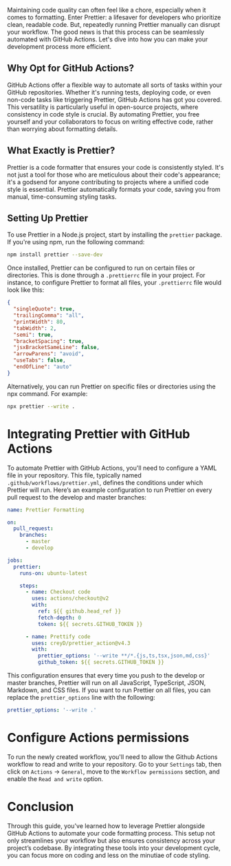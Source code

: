 Maintaining code quality can often feel like a chore, especially when it comes to formatting. Enter Prettier: a lifesaver for developers who prioritize clean, readable code. But, repeatedly running Prettier manually can disrupt your workflow. The good news is that this process can be seamlessly automated with GitHub Actions. Let's dive into how you can make your development process more efficient.

## Why Opt for GitHub Actions?

GitHub Actions offer a flexible way to automate all sorts of tasks within your GitHub repositories. Whether it's running tests, deploying code, or even non-code tasks like triggering Prettier, GitHub Actions has got you covered. This versatility is particularly useful in open-source projects, where consistency in code style is crucial. By automating Prettier, you free yourself and your collaborators to focus on writing effective code, rather than worrying about formatting details.

## What Exactly is Prettier?

Prettier is a code formatter that ensures your code is consistently styled. It's not just a tool for those who are meticulous about their code's appearance; it's a godsend for anyone contributing to projects where a unified code style is essential. Prettier automatically formats your code, saving you from manual, time-consuming styling tasks.

## Setting Up Prettier

To use Prettier in a Node.js project, start by installing the `prettier` package. If you're using npm, run the following command:

```bash
npm install prettier --save-dev
```

Once installed, Prettier can be configured to run on certain files or directories. This is done through a `.prettierrc` file in your project. For instance, to configure Prettier to format all files, your `.prettierrc` file would look like this:

```json
{
  "singleQuote": true,
  "trailingComma": "all",
  "printWidth": 80,
  "tabWidth": 2,
  "semi": true,
  "bracketSpacing": true,
  "jsxBracketSameLine": false,
  "arrowParens": "avoid",
  "useTabs": false,
  "endOfLine": "auto"
}
```

Alternatively, you can run Prettier on specific files or directories using the npx command. For example:

```bash
npx prettier --write .
```

# Integrating Prettier with GitHub Actions

To automate Prettier with GitHub Actions, you'll need to configure a YAML file in your repository. This file, typically named `.github/workflows/prettier.yml`, defines the conditions under which Prettier will run. Here’s an example configuration to run Prettier on every pull request to the develop and master branches:

```yaml
name: Prettier Formatting

on:
  pull_request:
    branches:
      - master
      - develop

jobs:
  prettier:
    runs-on: ubuntu-latest

    steps:
      - name: Checkout code
        uses: actions/checkout@v2
        with:
          ref: ${{ github.head_ref }}
          fetch-depth: 0
          token: ${{ secrets.GITHUB_TOKEN }}

      - name: Prettify code
        uses: creyD/prettier_action@v4.3
        with:
          prettier_options: '--write **/*.{js,ts,tsx,json,md,css}'
          github_token: ${{ secrets.GITHUB_TOKEN }}
```

This configuration ensures that every time you push to the develop or master branches, Prettier will run on all JavaScript, TypeScript, JSON, Markdown, and CSS files. If you want to run Prettier on all files, you can replace the `prettier_options` line with the following:

```yaml
prettier_options: '--write .'
```

# Configure Actions permissions

To run the newly created workflow, you'll need to allow the Github Actions workflow to read and write to your repository. Go to your `Settings` tab, then click on `Actions` -> `General`, move to the `Workflow permissions` section, and enable the `Read and write` option.

# Conclusion

Through this guide, you've learned how to leverage Prettier alongside GitHub Actions to automate your code formatting process. This setup not only streamlines your workflow but also ensures consistency across your project’s codebase. By integrating these tools into your development cycle, you can focus more on coding and less on the minutiae of code styling.
